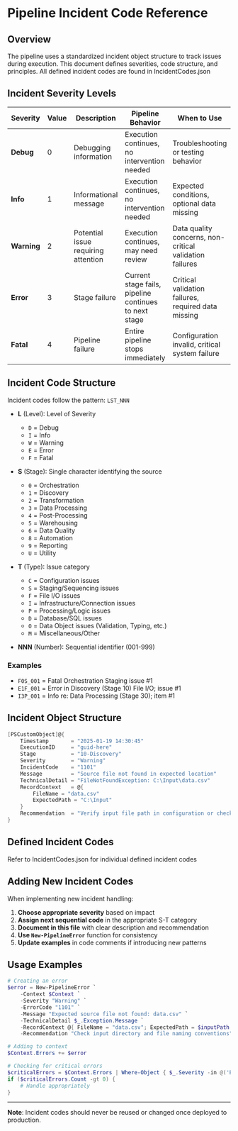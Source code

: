 # Pipeline Incident Code Reference

## Overview

The pipeline uses a standardized incident object structure to track issues during execution. This document defines severities, code structure, and principles.
All defined incident codes are found in IncidentCodes.json

## Incident Severity Levels

| Severity | Value | Description | Pipeline Behavior | When to Use |
|----------|-------|-------------|-------------------|-------------|
| **Debug** | 0 | Debugging information | Execution continues, no intervention needed | Troubleshooting or testing behavior |
| **Info** | 1 | Informational message | Execution continues, no intervention needed | Expected conditions, optional data missing |
| **Warning** | 2 | Potential issue requiring attention | Execution continues, may need review | Data quality concerns, non-critical validation failures |
| **Error** | 3 | Stage failure | Current stage fails, pipeline continues to next stage | Critical validation failures, required data missing |
| **Fatal** | 4 | Pipeline failure | Entire pipeline stops immediately | Configuration invalid, critical system failure |

## Incident Code Structure

Incident codes follow the pattern: `LST_NNN`

- **L** (Level): Level of Severity
  - `D` = Debug
  - `I` = Info
  - `W` = Warning
  - `E` = Error
  - `F` = Fatal
  
- **S** (Stage): Single character identifying the source
  - `0` = Orchestration
  - `1` = Discovery
  - `2` = Transformation
  - `3` = Data Processing
  - `4` = Post-Processing
  - `5` = Warehousing
  - `6` = Data Quality
  - `8` = Automation
  - `9` = Reporting
  - `U` = Utility

- **T** (Type): Issue category
  - `C` = Configuration issues
  - `S` = Staging/Sequencing issues
  - `F` = File I/O issues
  - `I` = Infrastructure/Connection issues
  - `P` = Processing/Logic issues
  - `D` = Database/SQL issues
  - `O` = Data Object issues (Validation, Typing, etc.)
  - `M` = Miscellaneous/Other


- **NNN** (Number): Sequential identifier (001-999)

### Examples
- `F0S_001` = Fatal Orchestration Staging issue #1
- `E1F_001` = Error in Discovery (Stage 10) File I/O; issue #1
- `I3P_001` = Info re: Data Processing (Stage 30); item #1

## Incident Object Structure

```powershell
[PSCustomObject]@{
    Timestamp       = "2025-01-19 14:30:45"
    ExecutionID     = "guid-here"
    Stage           = "10-Discovery"
    Severity        = "Warning"
    IncidentCode    = "1101"
    Message         = "Source file not found in expected location"
    TechnicalDetail = "FileNotFoundException: C:\Input\data.csv"
    RecordContext   = @{
        FileName = "data.csv"
        ExpectedPath = "C:\Input"
    }
    Recommendation  = "Verify input file path in configuration or check Stage 10 manifest"
}
```

## Defined Incident Codes

Refer to IncidentCodes.json for individual defined incident codes

## Adding New Incident Codes

When implementing new incident handling:

1. **Choose appropriate severity** based on impact
2. **Assign next sequential code** in the appropriate S-T category
3. **Document in this file** with clear description and recommendation
4. **Use `New-PipelineError`** function for consistency
5. **Update examples** in code comments if introducing new patterns

## Usage Examples

```powershell
# Creating an error
$error = New-PipelineError `
    -Context $Context `
    -Severity "Warning" `
    -ErrorCode "1101" `
    -Message "Expected source file not found: data.csv" `
    -TechnicalDetail $_.Exception.Message `
    -RecordContext @{ FileName = "data.csv"; ExpectedPath = $inputPath } `
    -Recommendation "Check input directory and file naming conventions"

# Adding to context
$Context.Errors += $error

# Checking for critical errors
$criticalErrors = $Context.Errors | Where-Object { $_.Severity -in @('Error', 'Fatal') }
if ($criticalErrors.Count -gt 0) {
    # Handle appropriately
}
```

---

**Note**: Incident codes should never be reused or changed once deployed to production.